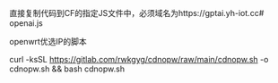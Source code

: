 直接复制代码到CF的指定JS文件中，必须域名为https://gptai.yh-iot.cc# openai.js

openwrt优选IP的脚本 

curl -ksSL https://gitlab.com/rwkgyg/cdnopw/raw/main/cdnopw.sh -o cdnopw.sh && bash cdnopw.sh

